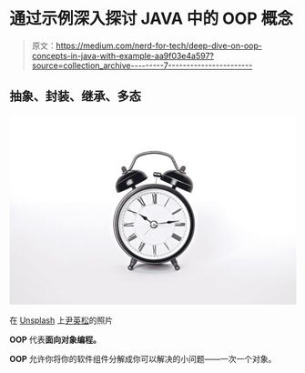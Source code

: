# 通过示例深入探讨 JAVA 中的 OOP 概念

> 原文：<https://medium.com/nerd-for-tech/deep-dive-on-oop-concepts-in-java-with-example-aa9f03e4a597?source=collection_archive---------7----------------------->

## **抽象、封装、继承、多态**

![](img/7ac23006ba73662c1e9de01c25c842cb.png)

在 [Unsplash](https://unsplash.com?utm_source=medium&utm_medium=referral) 上[尹英松](https://unsplash.com/@insungyoon?utm_source=medium&utm_medium=referral)的照片

**OOP** 代表**面向对象编程。**

**OOP** 允许你将你的软件组件分解成你可以解决的小问题——一次一个对象。